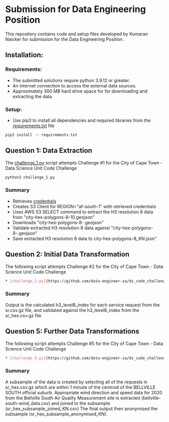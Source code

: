 # Submission for Data Engineering Position
This repository contains code and setup files developed by Kumaran Naicker for submission for the Data Engineering Position.

## Installation:
### Requirements:
- The submitted solutions require python 3.9.12 or greater.
- An internet connection to access the external data sources.
- Approximately 300 MB hard drive space for for downloading and extracting the data.

### Setup:
- Use pip3 to install all dependencies and required libraries from the [requirements.txt](https://github.com/data-engineer-za/ds_code_challenge/blob/main/submission/requirements.txt) file
```bash
pip3 install -r requirements.txt
```

## Question 1: Data Extraction
The [challenge_1.py](https://github.com/data-engineer-za/ds_code_challenge/blob/main/submission/challenge_1.py) script attempts Challenge #1 for the City of Cape Town - Data Science Unit Code Challenge
```bash
python3 challenge_1.py
```
### Summary
- Retrieves [credentials]("https://cct-ds-code-challenge-input-data.s3.af-south-1.amazonaws.com/ds_code_challenge_creds.json")
- Creates S3 Client for REGION="af-south-1" with retrieved credentials
- Uses AWS S3 SELECT command to extract the H3 resolution 8 data from "city-hex-polygons-8-10.geojson"
- Downloads "city-hex-polygons-8-.geojson"
- Validate extracted H3 resolution 8 data against "city-hex-polygons-8-.geojson"
- Save extracted H3 resolution 8 data to city-hex-polygons-8_KN.json"

## Question 2: Initial Data Transformation
The following script attempts Challenge #2 for the City of Cape Town - Data Science Unit Code Challenge
```bash
* [challenge_2.py](https://github.com/data-engineer-za/ds_code_challenge/blob/main/submission/challenge_2.py)
```
### Summary
Output is the calculated h3_level8_index for each service request from the sr.csv.gz file, and validated against the h3_level8_index from the sr_hex.csv.gz file

## Question 5: Further Data Transformations
The following script attempts Challenge #5 for the City of Cape Town - Data Science Unit Code Challenge
```bash
* [challenge_5.py](https://github.com/data-engineer-za/ds_code_challenge/blob/main/submission/challenge_2.py)
```
### Summary
A subsample of the data is created by selecting all of the requests in sr_hex.csv.gz which are within 1 minute of the centroid of the BELLVILLE SOUTH official suburb.
Appropriate wind direction and speed data for 2020 from the Bellville South Air Quality Measurement site is extracted (bellville-south-wind_data.csv) and joined to the subsample (sr_hex_subsample_joined_KN.csv)
The final output then anonymised the subsample (sr_hex_subsample_anonymised_KN).